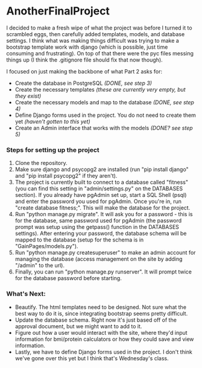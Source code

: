 # AnotherFinalProject

I decided to make a fresh wipe of what the project was before I turned it to scrambled eggs, then carefully added templates, models, and database settings. I think what was making things difficult was trying to make a bootstrap template work with django (which is possible, just time consuming and frustrating). On top of that there were the pyc files messing things up (I think the .gitignore file should fix that now though).

I focused on just making the backbone of what Part 2 asks for:

- Create the database in PostgreSQL *(DONE, see step 3)*
- Create the necessary templates *(these are currently very empty, but they exist)*
- Create the necessary models and map to the database *(DONE, see step 4)*
- Define Django forms used in the project. You do not need to create them yet *(haven't gotten to this yet)*
- Create an Admin interface that works with the models *(DONE? see step 5)*

### Steps for setting up the project

1. Clone  the repository.
2. Make sure django and psycopg2 are installed (run "pip install django" and "pip install psycopg2" if they aren't).
3. The project is currently built to connect to a database called "fitness" (you can find this setting in "admin/settings.py" on the DATABASES section). If you already have pgAdmin set up, start a SQL Shell (psql) and enter the password you used for pgAdmin. Once you're in, run "create database fitness;". This will make the database for the project.
4. Run "python manage.py migrate". It will ask you for a password - this is for the database, same password used for pgAdmin (the password prompt was setup using the getpass() function in the DATABASES settings). After entering your password, the database schema will be mapped to the database (setup for the schema is in "GainPages/models.py").
5. Run "python manage.py createsuperuser" to make an admin account for managing the database (access management on the site by adding "/admin" to the url).
6. Finally, you can run "python manage.py runserver". It will prompt twice for the database password before starting.

### What's Next:

- Beautify. The html templates need to be designed. Not sure what the best way to do it is, since integrating bootstrap seems pretty difficult.
- Update the database schema. Right now it's just based off of the approval document, but we might want to add to it.
- Figure out how a user would interact with the site, where they'd input information for bmi/protein calculators or how they could save and view information.
- Lastly, we have to define Django forms used in the project. I don't think we've gone over this yet but I think that's Wednesday's class.

